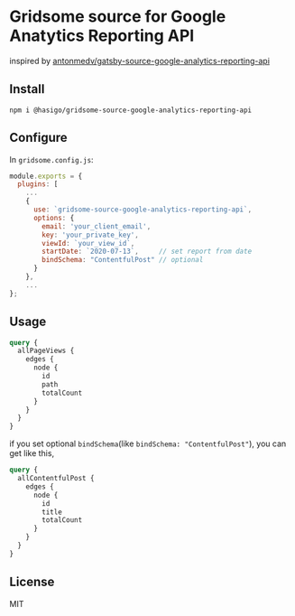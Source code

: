# Gridsome source for Google Anatytics Reporting API

inspired by [antonmedv/gatsby\-source\-google\-analytics\-reporting\-api](https://github.com/antonmedv/gatsby-source-google-analytics-reporting-api)

## Install

```
npm i @hasigo/gridsome-source-google-analytics-reporting-api
```

## Configure

In `gridsome.config.js`:

```js
module.exports = {
  plugins: [
    ...
    {
      use: `gridsome-source-google-analytics-reporting-api`,
      options: {
        email: 'your_client_email',
        key: 'your_private_key',
        viewId: `your_view_id`,
        startDate: `2020-07-13`,     // set report from date
        bindSchema: "ContentfulPost" // optional
      }
    },
    ...
};

```

## Usage

```graphql
query {
  allPageViews {
    edges {
      node {
        id
        path
        totalCount
      }
    }
  }
}
```

if you set optional `bindSchema`(like `bindSchema: "ContentfulPost"`), you can get like this,

```graphql
query {
  allContentfulPost {
    edges {
      node {
        id
        title
        totalCount
      }
    }
  }
}
```

## License

MIT

